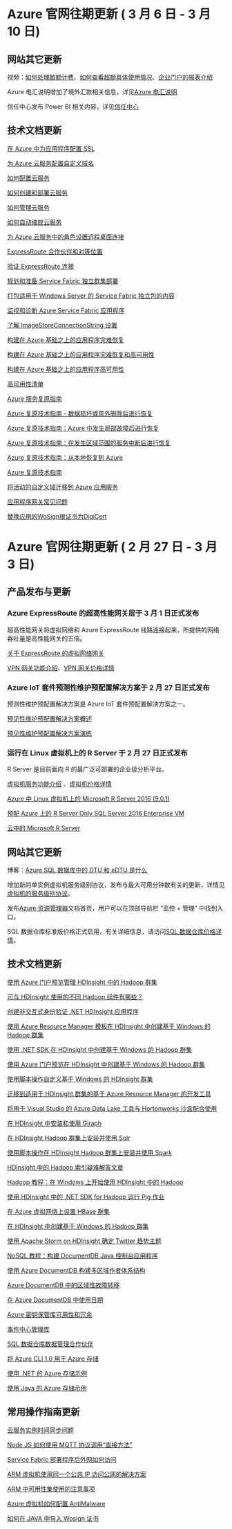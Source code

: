 <properties
	pageTitle="Azure 官网往期更新 3月 | Azure"
    description="Azure 官网往期更新 3月"
    services=""
    documentationCenter=""
    authors=""
    manager=""
    editor=""
    tags=""/>

<tags ms.service="weekly-updates" ms.date="" wacn.date="" wacn.lang="cn"/>

# Azure 官网往期更新   ( 3 月 6 日 - 3 月 10 日)
## 网站其它更新
 
视频：[如何处理超额计费](/video-center/)、[如何查看超额具体使用情况](/video-center/)、[企业门户的报表介绍](/video-center/)

Azure 电汇说明增加了境外汇款相关信息，详见[Azure 电汇说明](/pricing/billing/azure-wire-transfer-overview/)

信任中心发布 Power BI 相关内容，详见[信任中心](//www.trustcenter.cn/)



## 技术文档更新
[在 Azure 中为应用程序配置 SSL](/documentation/articles/cloud-services-configure-ssl-certificate-portal/)

[为 Azure 云服务配置自定义域名](/documentation/articles/cloud-services-custom-domain-name-portal/)

[如何配置云服务](/documentation/articles/cloud-services-how-to-configure-portal/)

[如何创建和部署云服务](/documentation/articles/cloud-services-how-to-create-deploy-portal/)

[如何管理云服务](/documentation/articles/cloud-services-how-to-manage-portal/)

[如何自动缩放云服务](/documentation/articles/cloud-services-how-to-scale-portal/)

[为 Azure 云服务中的角色设置远程桌面连接](/documentation/articles/cloud-services-role-enable-remote-desktop-new-portal/)

[ExpressRoute 合作伙伴和对等位置](/documentation/articles/expressroute-locations-providers/)

[验证 ExpressRoute 连接](/documentation/articles/expressroute-troubleshooting-expressroute-overview/)

[规划和准备 Service Fabric 独立群集部署](/documentation/articles/service-fabric-cluster-standalone-deployment-preparation/)

[打包适用于 Windows Server 的 Service Fabric 独立包的内容](/documentation/articles/service-fabric-cluster-standalone-package-contents/)

[监视和诊断 Azure Service Fabric 应用程序](/documentation/articles/service-fabric-diagnostics-overview/)

[了解 ImageStoreConnectionString 设置](/documentation/articles/service-fabric-image-store-connection-string/)

[构建在 Azure 基础之上的应用程序灾难恢复](/documentation/articles/resiliency-disaster-recovery-azure-applications/)

[构建在 Azure 基础之上的应用程序灾难恢复和高可用性](/documentation/articles/resiliency-disaster-recovery-high-availability-azure-applications/)

[构建在 Azure 基础之上的应用程序高可用性](/documentation/articles/resiliency-high-availability-azure-applications/)

[高可用性清单](/documentation/articles/resiliency-high-availability-checklist/)

[Azure 服务复原指南](/documentation/articles/resiliency-service-guidance-index/)

[Azure 复原技术指南 - 数据损坏或意外删除后进行恢复](/documentation/articles/resiliency-technical-guidance-recovery-data-corruption/)

[Azure 复原技术指南：Azure 中发生局部故障后进行恢复](/documentation/articles/resiliency-technical-guidance-recovery-local-failures/)

[Azure 复原技术指南：在发生区域范围的服务中断后进行恢复](/documentation/articles/resiliency-technical-guidance-recovery-loss-azure-region/)

[Azure 复原技术指南：从本地恢复到 Azure](/documentation/articles/resiliency-technical-guidance-recovery-on-premises-azure/)

[Azure 复原技术指南](/documentation/articles/resiliency-technical-guidance/)

[将活动的自定义域迁移到 Azure 应用服务](/documentation/articles/app-service-custom-domain-name-migrate/)

[应用程序网关常见问题](/documentation/articles/application-gateway-faq/)

[替换应用的WoSign根证书为DigiCert](/documentation/articles/mysql-database-wosign-digicert-rotate/)

# Azure 官网往期更新   ( 2 月 27 日 - 3 月 3 日)
## 产品发布与更新
### Azure ExpressRoute 的超高性能网关层于 3 月 1 日正式发布
超高性能网关将虚拟网络和 Azure ExpressRoute 线路连接起来，所提供的网络吞吐量是高性能网关的五倍。


[关于 ExpressRoute 的虚拟网络网关](/documentation/articles/expressroute-about-virtual-network-gateways/)

[VPN 网关功能介绍](/home/features/vpn-gateway/)、[VPN 网关价格详情](/pricing/details/vpn-gateway/)




### Azure IoT 套件预测性维护预配置解决方案于 2 月 27 日正式发布
预测性维护预配置解决方案是 Azure IoT 套件预配置解决方案之一。


[预见性维护预配置解决方案概述](/documentation/articles/iot-suite-predictive-overview/)

[预见性维护预配置解决方案演练](/documentation/articles/iot-suite-predictive-walkthrough/)





### 运行在 Linux 虚拟机上的 R Server 于 2 月 27 日正式发布
R Server 是目前面向 R 的最广泛可部署的企业级分析平台。


[虚拟机服务功能介绍](/home/features/virtual-machines/) 、[虚拟机价格详情](/pricing/details/virtual-machines/)

[Azure 中 Linux 虚拟机上的 Microsoft R Server 2016 \(9.0.1\)](/documentation/articles/microsoft-r-vm-azure-rserver-linux-9.0.1/)

[预配 Azure 上的 R Server Only SQL Server 2016 Enterprise VM](/documentation/articles/microsoft-r-vm-azure-rserver-sql-server-2016-enterprise/)

[云中的 Microsoft R Server](/documentation/articles/microsoft-r-vm-cloud/)



## 网站其它更新
 
博客：[Azure SQL 数据库中的 DTU 和 eDTU 是什么](/blog/2017/02/28/AzureDtuAndEdtu/)
  
增加新的单实例虚拟机服务级别协议，发布与最大可用分钟数有关的更新，详情见[虚拟机的服务级别协议](/support/sla/virtual-machines/)。

发布[Azure 资源管理器](/documentation/services/azure-resource-manager/)文档首页，用户可以在顶部导航栏 “监控 + 管理” 中找到入口。

SQL 数据仓库标准版价格正式启用，有关详细信息，请访问[SQL 数据仓库价格详情](/pricing/details/sql-data-warehouse/)。




## 技术文档更新
[使用 Azure 门户预览管理 HDInsight 中的 Hadoop 群集](/documentation/articles/hdinsight-administer-use-management-portal/)

[可与 HDInsight 使用的不同 Hadoop 组件有哪些？](/documentation/articles/hdinsight-component-versioning/)

[创建非交互式身份验证 .NET HDInsight 应用程序](/documentation/articles/hdinsight-create-non-interactive-authentication-dotnet-applications/)

[使用 Azure Resource Manager 模板在 HDInsight 中创建基于 Windows 的 Hadoop 群集](/documentation/articles/hdinsight-hadoop-create-windows-clusters-arm-templates/)

[使用 .NET SDK 在 HDInsight 中创建基于 Windows 的 Hadoop 群集](/documentation/articles/hdinsight-hadoop-create-windows-clusters-dotnet-sdk/)

[使用 Azure 门户预览在 HDInsight 中创建基于 Windows 的 Hadoop 群集](/documentation/articles/hdinsight-hadoop-create-windows-clusters-portal/)

[使用脚本操作自定义基于 Windows 的 HDInsight 群集](/documentation/articles/hdinsight-hadoop-customize-cluster/)

[迁移到适用于 HDInsight 群集的基于 Azure Resource Manager 的开发工具](/documentation/articles/hdinsight-hadoop-development-using-azure-resource-manager/)

[将用于 Visual Studio 的 Azure Data Lake 工具与 Hortonworks 沙盒配合使用](/documentation/articles/hdinsight-hadoop-emulator-visual-studio/)

[在 HDInsight 中安装和使用 Giraph](/documentation/articles/hdinsight-hadoop-giraph-install/)

[在 HDInsight Hadoop 群集上安装并使用 Solr](/documentation/articles/hdinsight-hadoop-solr-install/)

[使用脚本操作在 HDInsight Hadoop 群集上安装并使用 Spark](/documentation/articles/hdinsight-hadoop-spark-install/)

[HDInsight 中的 Hadoop 索引疑难解答文章](/documentation/articles/hdinsight-hadoop-stack-trace-error-messages/)

[Hadoop 教程：在 Windows 上开始使用 HDInsight 中的 Hadoop](/documentation/articles/hdinsight-hadoop-tutorial-get-started-windows/)

[使用 HDInsight 中的 .NET SDK for Hadoop 运行 Pig 作业](/documentation/articles/hdinsight-hadoop-use-pig-dotnet-sdk/)

[在 Azure 虚拟网络上设置 HBase 群集](/documentation/articles/hdinsight-hbase-provision-vnet/)

[在 HDInsight 中创建基于 Windows 的 Hadoop 群集](/documentation/articles/hdinsight-provision-clusters/)

[使用 Apache Storm on HDInsight 确定 Twitter 趋势主题](/documentation/articles/hdinsight-storm-twitter-trending/)

[NoSQL 教程：构建 DocumentDB Java 控制台应用程序](/documentation/articles/documentdb-java-get-started/)

[使用 Azure DocumentDB 构建多区域作者体系结构](/documentation/articles/documentdb-multi-region-writers/)

[Azure DocumentDB 中的区域性故障转移](/documentation/articles/documentdb-regional-failovers/)

[在 Azure DocumentDB 中使用日期](/documentation/articles/documentdb-working-with-dates/)

[Azure 密钥保管库可用性和冗余](/documentation/articles/key-vault-disaster-recovery-guidance/)

[事件中心管理库](/documentation/articles/event-hubs-management-libraries/)

[SQL 数据仓库数据管理合作伙伴](/documentation/articles/sql-data-warehouse-partner-data-management/)

[将 Azure CLI 1.0 用于 Azure 存储](/documentation/articles/storage-azure-cli-nodejs/)

[使用 .NET 的 Azure 存储示例](/documentation/articles/storage-samples-dotnet/)

[使用 Java 的 Azure 存储示例](/documentation/articles/storage-samples-java/)



## 常用操作指南更新
[云服务实例时间同步问题](/documentation/articles/aog-cloud-services-qa-instance-time-sync/)

[Node JS 如何使用 MQTT 协议调用“直接方法”](/documentation/articles/aog-iot-hub-howto-use-mqtt-protocol-call-direct-method/)

[Service Fabric 部署程序后外网如何访问](/documentation/articles/aog-service-fabric-deployment-howto-access-through-internet/)

[ARM 虚拟机使用同一个公共 IP 访问公网的解决方案](/documentation/articles/aog-virtual-machines-access-public-network-with-same-pip/)

[ARM 中可用性集使用的注意事项](/documentation/articles/aog-virtual-machines-ha-arm-matters-needing-attention/)

[Azure 虚拟机如何配置 AntiMalware](/documentation/articles/aog-virtual-machines-howto-configure-antimalware/)

[如何在 JAVA 中导入 Wosign 证书](/documentation/articles/aog-web-apps-qa-java-import-wosign-certification/)